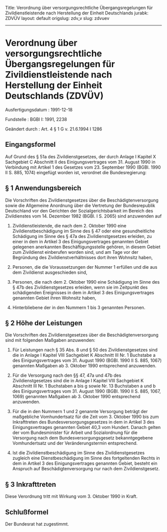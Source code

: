 Title: Verordnung über versorgungsrechtliche Übergangsregelungen für Zivildienstleistende
  nach Herstellung der Einheit Deutschlands
jurabk: ZDVÜV
layout: default
origslug: zdv_v
slug: zdvuev

---

# Verordnung über versorgungsrechtliche Übergangsregelungen für Zivildienstleistende nach Herstellung der Einheit Deutschlands (ZDVÜV)

Ausfertigungsdatum
:   1991-12-18

Fundstelle
:   BGBl I: 1991, 2238

Geändert durch
:   Art. 4 § 1 G v. 21.6.1994 I 1286


## Eingangsformel

Auf Grund des § 51a des Zivildienstgesetzes, der durch Anlage I
Kapitel X Sachgebiet C Abschnitt II des Einigungsvertrages vom 31.
August 1990 in Verbindung mit Artikel 1 des Gesetzes vom 23. September
1990 (BGBl. 1990 II S. 885, 1074) eingefügt worden ist, verordnet die
Bundesregierung:


## § 1 Anwendungsbereich

Die Vorschriften des Zivildienstgesetzes über die
Beschädigtenversorgung sowie die Allgemeine Anordnung über die
Vertretung der Bundesrepublik Deutschland vor den Gerichten der
Sozialgerichtsbarkeit im Bereich des Zivildienstes vom 14. Dezember
1982 (BGBl. I S. 2065) sind anzuwenden auf

1.  Zivildienstleistende, die nach dem 2. Oktober 1990 eine
    Zivildienstbeschädigung im Sinne des § 47 oder eine gesundheitliche
    Schädigung im Sinne des § 47a des Zivildienstgesetzes erleiden, zu
    einer in dem in Artikel 3 des Einigungsvertrages genannten Gebiet
    gelegenen anerkannten Beschäftigungsstelle gehören, in diesem Gebiet
    zum Zivildienst einberufen worden sind, und am Tage vor der Begründung
    des Zivildienstverhältnisses dort ihren Wohnsitz haben,


2.  Personen, die die Voraussetzungen der Nummer 1 erfüllen und die aus
    dem Zivildienst ausgeschieden sind,


3.  Personen, die nach dem 2. Oktober 1990 eine Schädigung im Sinne des §
    47b des Zivildienstgesetzes erleiden, wenn sie im Zeitpunkt des
    schädigenden Ereignisses in dem in Artikel 3 des Einigungsvertrages
    genannten Gebiet ihren Wohnsitz haben,


4.  Hinterbliebene der in den Nummern 1 bis 3 genannten Personen.





## § 2 Höhe der Leistungen

Die Vorschriften des Zivildienstgesetzes über die
Beschädigtenversorgung sind mit folgenden Maßgaben anzuwenden:

1.  Für Leistungen nach § 35 Abs. 8 und § 50 des Zivildienstgesetzes sind
    die in Anlage I Kapitel VIII Sachgebiet K Abschnitt III Nr. 1
    Buchstabe a des Einigungsvertrages vom 31. August 1990 (BGBl. 1990 II
    S. 885, 1067) genannten Maßgaben ab 3. Oktober 1990 entsprechend
    anzuwenden.


2.  Für die Versorgung nach den §§ 47, 47a und 47b des Zivildienstgesetzes
    sind die in Anlage I Kapitel VIII Sachgebiet K Abschnitt III Nr. 1
    Buchstaben a bis g sowie Nr. 13 Buchstaben a und b des
    Einigungsvertrages vom 31. August 1990 (BGBl. 1990 II S. 885, 1067,
    1069) genannten Maßgaben ab 3. Oktober 1990 entsprechend anzuwenden.


3.  Für die in den Nummern 1 und 2 genannte Versorgung beträgt der
    maßgebliche Vomhundertsatz für die Zeit vom 3. Oktober 1990 bis zum
    Inkrafttreten des Bundesversorgungsgesetzes in dem in Artikel 3 des
    Einigungsvertrages genannten Gebiet 40,3 vom Hundert. Danach gelten
    der vom Bundesminister für Arbeit und Sozialordnung für die Versorgung
    nach dem Bundesversorgungsgesetz bekanntgegebene Vomhundertsatz und
    der Veränderungstermin entsprechend.


4.  Ist die Zivildienstbeschädigung im Sinne des Zivildienstgesetzes
    zugleich eine Dienstbeschädigung im Sinne des fortgeltenden Rechts in
    dem in Artikel 3 des Einigungsvertrages genannten Gebiet, besteht ein
    Anspruch auf Beschädigtenversorgung nur nach dem Zivildienstgesetz.





## § 3 Inkrafttreten

Diese Verordnung tritt mit Wirkung vom 3. Oktober 1990 in Kraft.


## Schlußformel

Der Bundesrat hat zugestimmt.

